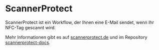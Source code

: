 # ScannerProtect
ScannerProtect ist ein Workflow, der Ihnen eine E-Mail sendet, wenn Ihr NFC-Tag gescannt wird.

Mehr Informationen gibt es auf [scannerprotect.de](https://scannerprotect.de) und im Repository [scannerprotect-docs](https://github.com/ScannerProtect/scannerprotect-docs).
